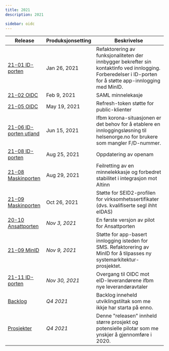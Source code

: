 ```yaml
---
title: 2021
description: 2021

sidebar: oidc
---
```


|Release|Produksjonsetting|Beskrivelse|
|-|-|-|
|[21-01 ID-porten]({{site.baseurl}}/docs/idporten/oidc/releaser/21-01_ID-porten)|Jan 26, 2021| Refaktorering av funksjonaliteten der innbygger bekrefter sin kontaktinfo ved innlogging.  Forberedelser i ID-porten for å støtte app-innlogging med MinID. |
|[21-02 OIDC]({{site.baseurl}}/docs/idporten/oidc/releaser/21-02_OIDC)|Feb 9, 2021| SAML minnelekasje |
|[21-05 OIDC]({{site.baseurl}}/docs/idporten/oidc/releaser/21-05_OIDC)|May 19, 2021| Refresh-token støtte for public-klienter |
|[21-06 ID-porten utland]({{site.baseurl}}/docs/idporten/oidc/releaser/21-06_ID-porten_utland)|Jun 15, 2021| Ifbm korona-situasjonen er det behov for å etablere en innloggingsløsning til helsenorge.no for brukere som mangler F/D-nummer.  |
|[21-08 ID-porten]({{site.baseurl}}/docs/idporten/oidc/releaser/21-08_ID-porten)|Aug 25, 2021| Oppdatering av openam |
|[21-08 Maskinporten]({{site.baseurl}}/docs/idporten/oidc/releaser/21-08_Maskinporten)|Aug 29, 2021| Feilretting av en minnelekkasje og forbedret stabilitet i integrasjon mot Altinn |
|[21-09 Maskinporten]({{site.baseurl}}/docs/idporten/oidc/releaser/21-09_Maskinporten)|Oct 26, 2021| Støtte for SEID2-profilen for virksomhetssertifikater (dvs. kvalifiserte segl ihht eIDAS) |
|[20-10 Ansattporten ]({{site.baseurl}}/docs/idporten/oidc/releaser/20-10_ansattporten_)|*Nov 3, 2021*| En første versjon av pilot for Ansattporten |
|[21-09 MinID]({{site.baseurl}}/docs/idporten/oidc/releaser/21-09_MinID)|*Nov 9, 2021*| Støtte for app-basert innlogging isteden for SMS.  Refaktorering av MinID for å tilpasses ny systemarkitektur-prosjektet. |
|[21-11 ID-porten]({{site.baseurl}}/docs/idporten/oidc/releaser/21-11_ID-porten)|*Nov 30, 2021*| Overgang til OIDC mot eID-leverandørene ifbm nye leverandøravtaler |
|[Backlog]({{site.baseurl}}/docs/idporten/oidc/releaser/Backlog)|*Q4 2021*| Backlog inneheld utviklingstiltak som me ikkje har starta på enno.  |
|[Prosjekter]({{site.baseurl}}/docs/idporten/oidc/releaser/Prosjekter)|*Q4 2021*| Denne "releasen" innheld større prosjekt og potensielle pilotar som me ynskjer å gjennomføre i 2020. |
